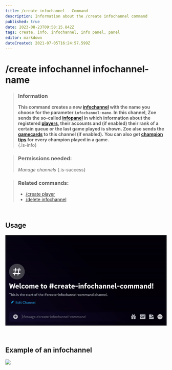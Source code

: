 ```yaml
---
title: /create infochannel - Command
description: Information about the /create infochannel command
published: true
date: 2023-08-23T09:58:15.842Z
tags: create, info, infochannel, info panel, panel
editor: markdown
dateCreated: 2021-07-05T16:24:57.599Z
---
```


# /create infochannel infochannel-name

>### Information
>**This command creates a new [infochannel](/en/features/infoChannel) with the name you choose for the parameter `infochannel-name`. In this channel, Zoe sends the so-called [infopanel](/en/features/infoChannel) in which information about the registered [players](/en/terms/player), their accounts and (if enabled) their rank of a certain queue or the last game played is shown. Zoe also sends the [gamecards](/en/features/gamecards) to this channel (if enabled). You can also get [champion tips](/en/features/champion-analysis) for every champion played in a game.**  
>{.is-info}

>### Permissions needed: 
>*Manage channels*
>{.is-success}

>### Related commands:
>-   [/create player](/en/commands/create/player/)
>-   [/delete infochannel](/en/commands/delete/infoChannel/)

<br>

## Usage

![](/new_create_infochannel.gif)

<br>

## Example of an infochannel

![](/new_infopanel.png)